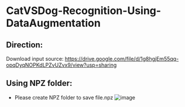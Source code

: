 ﻿# CatVSDog-Recognition-Using-DataAugmentation
## Direction:
Download input source: https://drive.google.com/file/d/1g8hgjEm55qq-opqDyqNOPKdLPZvUZvx9/view?usp=sharing
## Using NPZ folder:
* Please create NPZ folder to save file.npz
![image](https://user-images.githubusercontent.com/71645795/115727144-8de1fe80-a3ad-11eb-9711-9abcc63b7c96.png)
